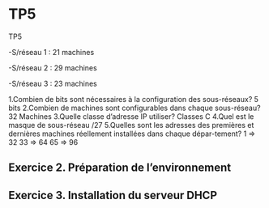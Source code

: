 # TP5
TP5

-S/réseau 1 : 21 machines

-S/réseau 2 : 29 machines

-S/réseau 3 : 23 machines





1.Combien de bits sont nécessaires à la configuration des sous-réseaux?
5 bits
2.Combien de machines sont configurables dans chaque sous-réseau?
32 Machines
3.Quelle classe d’adresse IP utiliser?
Classes C
4.Quel est le masque de sous-réseau
/27 
5.Quelles sont les adresses des premières et dernières machines réellement installées dans chaque dépar-tement?
1 => 32
33 => 64
65 => 96

## Exercice 2. Préparation de l’environnement



## Exercice 3. Installation du serveur DHCP
